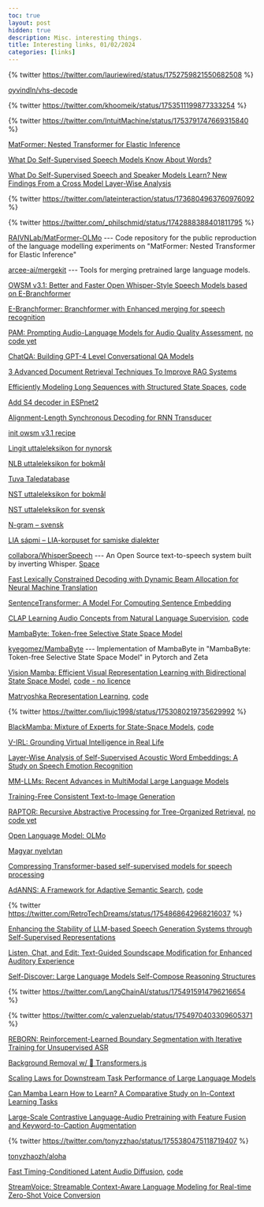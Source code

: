 ```yaml
---
toc: true
layout: post
hidden: true
description: Misc. interesting things.
title: Interesting links, 01/02/2024
categories: [links]
---
```


{% twitter https://twitter.com/lauriewired/status/1752759821550682508 %}

[oyvindln/vhs-decode](https://github.com/oyvindln/vhs-decode)

{% twitter https://twitter.com/khoomeik/status/1753511199877333254 %}

{% twitter https://twitter.com/IntuitMachine/status/1753791747669315840 %}

[MatFormer: Nested Transformer for Elastic Inference](https://arxiv.org/abs/2310.07707)

[What Do Self-Supervised Speech Models Know About Words?](https://arxiv.org/abs/2307.00162)

[What Do Self-Supervised Speech and Speaker Models Learn? New Findings From a Cross Model Layer-Wise Analysis](https://arxiv.org/abs/2401.17632)

{% twitter https://twitter.com/lateinteraction/status/1736804963760976092 %}

{% twitter https://twitter.com/_philschmid/status/1742888388401811795 %}

[RAIVNLab/MatFormer-OLMo](https://github.com/RAIVNLab/MatFormer-OLMo) --- Code repository for the public reproduction of the language modelling experiments on "MatFormer: Nested Transformer for Elastic Inference"

[arcee-ai/mergekit](https://github.com/arcee-ai/mergekit) --- Tools for merging pretrained large language models.

[OWSM v3.1: Better and Faster Open Whisper-Style Speech Models based on E-Branchformer](https://arxiv.org/abs/2401.16658)

[E-Branchformer: Branchformer with Enhanced merging for speech recognition](https://arxiv.org/abs/2210.00077)

[PAM: Prompting Audio-Language Models for Audio Quality Assessment](https://arxiv.org/abs/2402.00282),
[no code yet](https://github.com/soham97/PAM)

[ChatQA: Building GPT-4 Level Conversational QA Models](https://arxiv.org/abs/2401.10225)

[3 Advanced Document Retrieval Techniques To Improve RAG Systems](https://towardsdatascience.com/3-advanced-document-retrieval-techniques-to-improve-rag-systems-0703a2375e1c)

[Efficiently Modeling Long Sequences with Structured State Spaces](https://arxiv.org/abs/2111.00396),
[code](https://github.com/state-spaces/s4)

[Add S4 decoder in ESPnet2](https://github.com/espnet/espnet/pull/4845/files#diff-d42e616b6aa4a81f1c284e32223506e87feb05f8fc16ef162a705c121aaf0cf0)

[Alignment-Length Synchronous Decoding for RNN Transducer](https://ieeexplore.ieee.org/document/9053040)

[init owsm v3.1 recipe](https://github.com/espnet/espnet/commit/a735790f5138c8a898067c71a2f7344e6e6052a4)

[Lingit uttaleleksikon for nynorsk](https://www.nb.no/sprakbanken/ressurskatalog/oai-nb-no-sbr-65/)

[NLB uttaleleksikon for bokmål](https://www.nb.no/sprakbanken/ressurskatalog/oai-nb-no-sbr-52/)

[Tuva Taledatabase](https://www.nb.no/sprakbanken/ressurskatalog/oai-nb-no-sbr-44/)

[NST uttaleleksikon for bokmål](https://www.nb.no/sprakbanken/ressurskatalog/oai-nb-no-sbr-23/)

[NST uttaleleksikon for svensk](https://www.nb.no/sprakbanken/ressurskatalog/oai-nb-no-sbr-22/)

[N-gram – svensk](https://www.nb.no/sprakbanken/ressurskatalog/oai-nb-no-sbr-11/)

[LIA sápmi – LIA-korpuset for samiske dialekter](https://www.nb.no/sprakbanken/ressurskatalog/oai-tekstlab-uio-no-lia-sapmi/)

[collabora/WhisperSpeech](https://github.com/collabora/WhisperSpeech) --- An Open Source text-to-speech system built by inverting Whisper.
[Space](https://huggingface.co/spaces/collabora/WhisperSpeech)

[Fast Lexically Constrained Decoding with Dynamic Beam Allocation for Neural Machine Translation](https://aclanthology.org/N18-1119/)

[SentenceTransformer: A Model For Computing Sentence Embedding](https://towardsdatascience.com/sentencetransformer-a-model-for-computing-sentence-embedding-e8d31d9e6a8f)

[CLAP Learning Audio Concepts from Natural Language Supervision](https://ieeexplore.ieee.org/abstract/document/10095889),
[code](https://github.com/microsoft/CLAP)

[MambaByte: Token-free Selective State Space Model](https://arxiv.org/abs/2401.13660)

[kyegomez/MambaByte](https://github.com/kyegomez/MambaByte) --- Implementation of MambaByte in "MambaByte: Token-free Selective State Space Model" in Pytorch and Zeta

[Vision Mamba: Efficient Visual Representation Learning with Bidirectional State Space Model](https://arxiv.org/abs/2401.09417),
[code - no licence](https://github.com/hustvl/Vim)

[Matryoshka Representation Learning](https://arxiv.org/abs/2205.13147),
[code](https://github.com/RAIVNLab/MRL)

{% twitter https://twitter.com/liujc1998/status/1753080219735629992 %}

[BlackMamba: Mixture of Experts for State-Space Models](https://arxiv.org/abs/2402.01771),
[code](https://github.com/Zyphra/BlackMamba)

[V-IRL: Grounding Virtual Intelligence in Real Life](https://arxiv.org/abs/2402.03310)

[Layer-Wise Analysis of Self-Supervised Acoustic Word Embeddings: A Study on Speech Emotion Recognition](https://arxiv.org/abs/2402.02617)

[MM-LLMs: Recent Advances in MultiModal Large Language Models](https://arxiv.org/abs/2401.13601)

[Training-Free Consistent Text-to-Image Generation](https://arxiv.org/abs/2402.03286)

[RAPTOR: Recursive Abstractive Processing for Tree-Organized Retrieval](https://arxiv.org/abs/2401.18059),
[no code yet](https://github.com/parthsarthi03/raptor)

[Open Language Model: OLMo](https://allenai.org/olmo)

[Magyar nyelvtan](https://wordwall.net/hu-hu/community/nyelvtan)

[Compressing Transformer-based self-supervised models for speech processing](https://arxiv.org/abs/2211.09949)

[AdANNS: A Framework for Adaptive Semantic Search](https://arxiv.org/abs/2305.19435),
[code](https://github.com/RAIVNLab/AdANNS)

{% twitter https://twitter.com/RetroTechDreams/status/1754868642968216037 %}

[Enhancing the Stability of LLM-based Speech Generation Systems through Self-Supervised Representations](https://arxiv.org/abs/2402.03407)

[Listen, Chat, and Edit: Text-Guided Soundscape Modification for Enhanced Auditory Experience](https://arxiv.org/abs/2402.03710)

[Self-Discover: Large Language Models Self-Compose Reasoning Structures](https://arxiv.org/abs/2402.03620)

{% twitter https://twitter.com/LangChainAI/status/1754915914796216654 %}

{% twitter https://twitter.com/c_valenzuelab/status/1754970403309605371 %}

[REBORN: Reinforcement-Learned Boundary Segmentation with Iterative Training for Unsupervised ASR](https://arxiv.org/abs/2402.03988)

[Background Removal w/ 🤗 Transformers.js](https://huggingface.co/spaces/Xenova/remove-background-web)

[Scaling Laws for Downstream Task Performance of Large Language Models](https://arxiv.org/abs/2402.04177)

[Can Mamba Learn How to Learn? A Comparative Study on In-Context Learning Tasks](https://arxiv.org/abs/2402.04248)

[Large-Scale Contrastive Language-Audio Pretraining with Feature Fusion and Keyword-to-Caption Augmentation](https://ieeexplore.ieee.org/document/10095969)

{% twitter https://twitter.com/tonyzzhao/status/1755380475118719407 %}

[tonyzhaozh/aloha](https://github.com/tonyzhaozh/aloha)

[Fast Timing-Conditioned Latent Audio Diffusion](https://arxiv.org/abs/2402.04825),
[code](https://github.com/Stability-AI/stable-audio-tools)

[StreamVoice: Streamable Context-Aware Language Modeling for Real-time Zero-Shot Voice Conversion](https://arxiv.org/abs/2401.11053)


